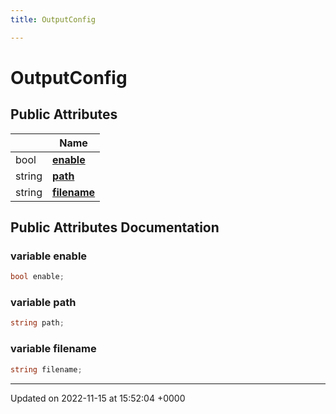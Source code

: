 ```yaml
---
title: OutputConfig

---
```


# OutputConfig





## Public Attributes

|                | Name           |
| -------------- | -------------- |
| bool | **[enable](/SignallingSystem-doc/vb/Classes/classOutputConfig/#variable-enable)**  |
| string | **[path](/SignallingSystem-doc/vb/Classes/classOutputConfig/#variable-path)**  |
| string | **[filename](/SignallingSystem-doc/vb/Classes/classOutputConfig/#variable-filename)**  |

## Public Attributes Documentation

### variable enable

```csharp
bool enable;
```


### variable path

```csharp
string path;
```


### variable filename

```csharp
string filename;
```


-------------------------------

Updated on 2022-11-15 at 15:52:04 +0000